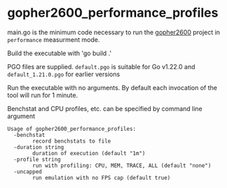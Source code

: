 # gopher2600_performance_profiles

main.go is the minimum code necessary to run the [gopher2600](https://github.com/JetSetIlly/Gopher2600)
project in `performance` measurment mode.

Build the executable with 'go build .'

PGO files are supplied. `default.pgo` is suitable for Go v1.22.0 and `default_1.21.0.pgo` for earlier versions

Run the executable with no arguments. By default each invocation of the tool will run for 1
minute.

Benchstat and CPU profiles, etc. can be specified by command line argument

```
Usage of gopher2600_performance_profiles:
  -benchstat
    	record benchstats to file
  -duration string
    	duration of execution (default "1m")
  -profile string
    	run with profiling: CPU, MEM, TRACE, ALL (default "none")
  -uncapped
    	run emulation with no FPS cap (default true)
```
